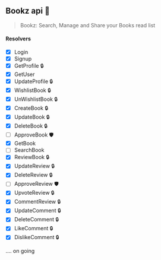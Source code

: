 ## Bookz api 📖

> Bookz: Search, Manage and Share your Books read list

#### Resolvers

- [x] Login
- [x] Signup
- [x] GetProfile :lock:
- [x] GetUser
- [x] UpdateProfile :lock:
- [x] WishlistBook :lock:
- [x] UnWishlistBook :lock:
- [x] CreateBook :lock:
- [x] UpdateBook :lock:
- [x] DeleteBook :lock:
- [ ] ApproveBook 🛡
- [x] GetBook
- [ ] SearchBook
- [x] ReviewBook :lock:
- [x] UpdateReview :lock:
- [x] DeleteReview :lock:
- [ ] ApproveReview 🛡
- [x] UpvoteReview :lock:
- [x] CommentReview :lock:
- [x] UpdateComment :lock:
- [x] DeleteComment :lock:
- [x] LikeComment :lock:
- [x] DislikeComment :lock:

.... on going
